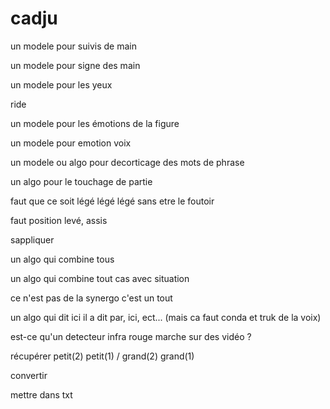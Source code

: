 # cadju

un modele pour suivis de main

un modele pour signe des main

un modele pour les yeux

ride

un modele pour les émotions de la figure

un modele pour emotion voix

un modele ou algo pour decorticage des mots de phrase

un algo pour le touchage de partie

faut que ce soit légé légé légé sans etre le foutoir

faut position levé, assis

sappliquer

un algo qui combine tous

un algo qui combine tout cas avec situation

ce n'est pas de la synergo c'est un tout

un algo qui dit ici il a dit par, ici, ect... (mais ca faut conda et truk de la voix)

est-ce qu'un detecteur infra rouge marche sur des vidéo ?

récupérer petit(2) petit(1) / grand(2) grand(1)

convertir

mettre dans txt




